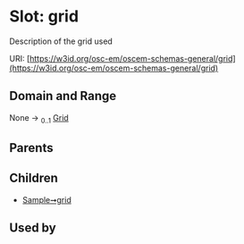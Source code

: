 
# Slot: grid

Description of the grid used

URI: [https://w3id.org/osc-em/oscem-schemas-general/grid](https://w3id.org/osc-em/oscem-schemas-general/grid)


## Domain and Range

None &#8594;  <sub>0..1</sub> [Grid](Grid.md)

## Parents


## Children

 *  [Sample➞grid](Sample_grid.md)

## Used by


